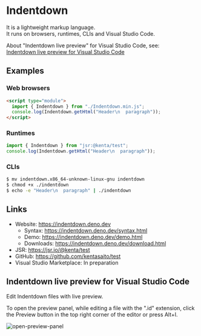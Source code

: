 # Indentdown
It is a lightweight markup language. \
It runs on browsers, runtimes, CLIs and Visual Studio Code.

About "Indentdown live preview" for Visual Studio Code, see: \
[Indentdown live preview for Visual Studio Code](#indentdown-live-preview-for-visual-studio-code)

## Examples
### Web browsers
``` HTML
<script type="module">
  import { Indentdown } from "./Indentdown.min.js";
  console.log(Indentdown.getHtml("Header\n  paragraph"));
</script>
```

### Runtimes
``` TypeScript
import { Indentdown } from "jsr:@kenta/test";
console.log(Indentdown.getHtml("Header\n  paragraph"));
```

### CLIs
``` sh
$ mv indentdown.x86_64-unknown-linux-gnu indentdown
$ chmod +x ./indentdown
$ echo -e "Header\n  paragraph" | ./indentdown
```

## Links
- Website: https://indentdown.deno.dev
  - Syntax: https://indentdown.deno.dev/syntax.html
  - Demo: https://indentdown.deno.dev/demo.html
  - Downloads: https://indentdown.deno.dev/download.html
- JSR: https://jsr.io/@kenta/test
- GitHub: https://github.com/kentasaito/test
- Visual Studio Marketplace: In preparation

## Indentdown live preview for Visual Studio Code

Edit Indentdown files with live preview.

To open the preview panel, while editing a file with the ".id" extension, click the Preview button in the top right corner of the editor or press Alt+I.

![open-preview-panel](https://indentdown.deno.dev/open-preview-panel.gif)

